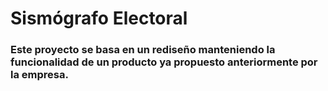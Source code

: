 # Sismógrafo Electoral

### Este proyecto se basa en un rediseño manteniendo la funcionalidad de un producto ya propuesto anteriormente por la empresa.



